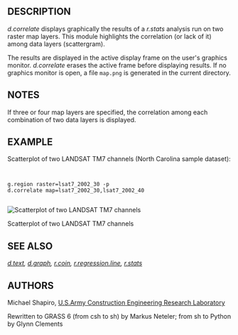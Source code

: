 
## DESCRIPTION

*d.correlate* displays graphically the results of a
*r.stats* analysis run on two raster map layers. This module
highlights the correlation (or lack of it) among data
layers (scattergram).

The results are displayed in the active display frame on
the user's graphics monitor. *d.correlate* erases
the active frame before displaying results. If no graphics monitor
is open, a file `map.png` is generated in the current directory.

## NOTES

If three or four map layers are specified, the correlation
among each combination of two data layers is displayed.

## EXAMPLE

Scatterplot of two LANDSAT TM7 channels (North Carolina sample dataset):

```


g.region raster=lsat7_2002_30 -p
d.correlate map=lsat7_2002_30,lsat7_2002_40


```

![Scatterplot of two LANDSAT TM7 channels](d_correlate_plot.png)

Scatterplot of two LANDSAT TM7 channels

## SEE ALSO

*[d.text](d.text.html),
[d.graph](d.graph.html),
[r.coin](r.coin.html),
[r.regression.line](r.regression.line.html),
[r.stats](r.stats.html)*

## AUTHORS

Michael Shapiro,
[U.S.Army Construction Engineering Research Laboratory](http://www.cecer.army.mil/)

Rewritten to GRASS 6 (from csh to sh) by Markus Neteler; from sh to Python by Glynn Clements
